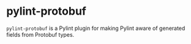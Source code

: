 pylint-protobuf
===============

`pylint-protobuf` is a Pylint plugin for making Pylint aware of generated
fields from Protobuf types.
